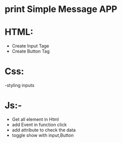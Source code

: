 # print Simple Message APP

# HTML:
- Create Input Tage
- Create Button Tag
# Css:
-styling inputs
# Js:-
- Get all element in Html
- add Event in function click
- add attribute to check the data 
- toggle show with input,Button

